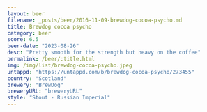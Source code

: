 ```yaml
---
layout: beer
filename: _posts/beer/2016-11-09-brewdog-cocoa-psycho.md
title: Brewdog cocoa psycho
category: beer
score: 6.5
beer-date: "2023-08-26"
desc: "Pretty smooth for the strength but heavy on the coffee"
permalink: /beer/:title.html
img: /img/list/brewdog-cocoa-psycho.jpeg
untappd: "https://untappd.com/b/brewdog-cocoa-psycho/273455"
country: "Scotland"
brewery: "BrewDog"
breweryURL: "breweryURL"
style: "Stout - Russian Imperial"
---
```

